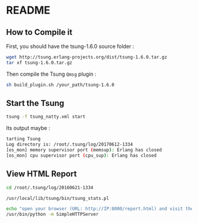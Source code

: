 # README



## How to Compile it

First, you should have the tsung-1.6.0 source folder :
```bash
wget http://tsung.erlang-projects.org/dist/tsung-1.6.0.tar.gz
tar xf tsung-1.6.0.tar.gz
```

Then compile the Tsung `Qmsg` plugin :
```bash
sh build_plugin.sh /your_path/tsung-1.6.0
```


## Start the Tsung

```bash
tsung -f tsung_natty.xml start
```

Its output maybe :

```bash
tarting Tsung
Log directory is: /root/.tsung/log/20170612-1334
[os_mon] memory supervisor port (memsup): Erlang has closed
[os_mon] cpu supervisor port (cpu_sup): Erlang has closed
```

## View HTML Report

```bash
cd /root/.tsung/log/20160621-1334

/usr/local/lib/tsung/bin/tsung_stats.pl

echo "open your browser (URL: http://IP:8000/report.html) and visit the report now :))"
/usr/bin/python -m SimpleHTTPServer
```

